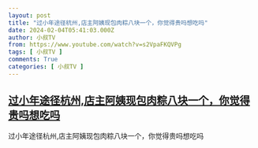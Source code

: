 ```yaml
---
layout: post
title: "过小年途径杭州,店主阿姨现包肉粽八块一个，你觉得贵吗想吃吗"
date: 2024-02-04T05:41:03.000Z
author: 小叔TV
from: https://www.youtube.com/watch?v=s2VpaFKQVPg
tags: [ 小叔TV ]
comments: True
categories: [ 小叔TV ]
---
```

<!--1707025263000-->
[过小年途径杭州,店主阿姨现包肉粽八块一个，你觉得贵吗想吃吗](https://www.youtube.com/watch?v=s2VpaFKQVPg)
------

<div>
过小年途径杭州,店主阿姨现包肉粽八块一个，你觉得贵吗想吃吗
</div>

